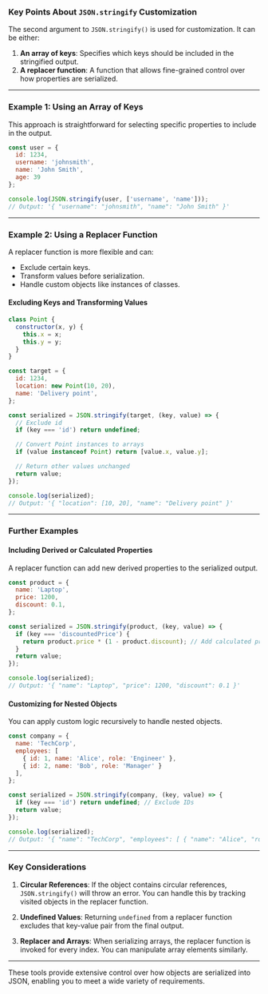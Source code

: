 ### Key Points About `JSON.stringify` Customization

The second argument to `JSON.stringify()` is used for customization. It can be either:

1. **An array of keys**: Specifies which keys should be included in the stringified output.
2. **A replacer function**: A function that allows fine-grained control over how properties are serialized.

---

### **Example 1: Using an Array of Keys**

This approach is straightforward for selecting specific properties to include in the output.

```javascript
const user = {
  id: 1234,
  username: 'johnsmith',
  name: 'John Smith',
  age: 39
};

console.log(JSON.stringify(user, ['username', 'name']));
// Output: '{ "username": "johnsmith", "name": "John Smith" }'
```

---

### **Example 2: Using a Replacer Function**

A replacer function is more flexible and can:
- Exclude certain keys.
- Transform values before serialization.
- Handle custom objects like instances of classes.

#### **Excluding Keys and Transforming Values**
```javascript
class Point {
  constructor(x, y) {
    this.x = x;
    this.y = y;
  }
}

const target = {
  id: 1234,
  location: new Point(10, 20),
  name: 'Delivery point',
};

const serialized = JSON.stringify(target, (key, value) => {
  // Exclude id
  if (key === 'id') return undefined;

  // Convert Point instances to arrays
  if (value instanceof Point) return [value.x, value.y];

  // Return other values unchanged
  return value;
});

console.log(serialized);
// Output: '{ "location": [10, 20], "name": "Delivery point" }'
```

---

### **Further Examples**

#### **Including Derived or Calculated Properties**
A replacer function can add new derived properties to the serialized output.

```javascript
const product = {
  name: 'Laptop',
  price: 1200,
  discount: 0.1,
};

const serialized = JSON.stringify(product, (key, value) => {
  if (key === 'discountedPrice') {
    return product.price * (1 - product.discount); // Add calculated property
  }
  return value;
});

console.log(serialized);
// Output: '{ "name": "Laptop", "price": 1200, "discount": 0.1 }'
```

#### **Customizing for Nested Objects**
You can apply custom logic recursively to handle nested objects.

```javascript
const company = {
  name: 'TechCorp',
  employees: [
    { id: 1, name: 'Alice', role: 'Engineer' },
    { id: 2, name: 'Bob', role: 'Manager' }
  ],
};

const serialized = JSON.stringify(company, (key, value) => {
  if (key === 'id') return undefined; // Exclude IDs
  return value;
});

console.log(serialized);
// Output: '{ "name": "TechCorp", "employees": [ { "name": "Alice", "role": "Engineer" }, { "name": "Bob", "role": "Manager" } ] }'
```

---

### **Key Considerations**

1. **Circular References**: If the object contains circular references, `JSON.stringify()` will throw an error. You can handle this by tracking visited objects in the replacer function.
   
2. **Undefined Values**: Returning `undefined` from a replacer function excludes that key-value pair from the final output.

3. **Replacer and Arrays**: When serializing arrays, the replacer function is invoked for every index. You can manipulate array elements similarly.

---

These tools provide extensive control over how objects are serialized into JSON, enabling you to meet a wide variety of requirements.
